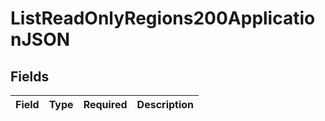 # ListReadOnlyRegions200ApplicationJSON


## Fields

| Field       | Type        | Required    | Description |
| ----------- | ----------- | ----------- | ----------- |